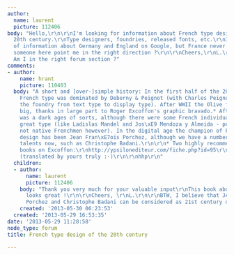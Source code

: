 ```yaml
---
author:
  name: laurent
  picture: 112406
body: "Hello,\r\n\r\nI'm looking for information about French type design during the
  20th century.\r\nType designers, foundries, released fonts, etc.\r\nI found loads
  of information about Germany and England on Google, but France never shows up.\r\n\r\nCan
  someone here point me in the right direction ?\r\n\r\nCheers,\r\nL.\r\n\r\nBTW :
  Am I in the right forum section ?"
comments:
- author:
    name: hrant
    picture: 110403
  body: "A short and [over-]simple history: In the first half of the 20th century
    French type was dominated by Deberny & Peignot (with Charles Peignot shifting
    the foundry from text type to display type). After WWII the Olive foundry became
    big, thanks in large part to Roger Excoffon's graphic bravado.* After that there
    was a dark ages of sorts, although there were some French individuals designing
    great type (like Ladislas Mandel and Jos\xE9 Mendoza y Almeida - perhaps telling
    not native Frenchmen however). In the digital age the champion of French type
    design has been Jean Fran\xE7ois Porchez, although we have a number of great rising
    talents now, such as Christophe Badani.\r\n\r\n* Two highly recommended recent
    books on Excoffon:\r\nhttp://ypsilonediteur.com/fiche.php?id=95\r\nhttp://www.adverbum.fr/roger-excoffon-rault-david-atelier-perrousseaux_ouvrage-perrousseaux_4itkob6k386b.html
    (translated by yours truly :-)\r\n\r\nhhp\r\n"
  children:
  - author:
      name: laurent
      picture: 112406
    body: "Thank you very much for your valuable input\r\nThis book about Roger Excoffon
      looks great !\r\n\r\nCheers, \r\nL.\r\n\r\nBTW, I believe that Jean Fran\xE7ois
      Porchez and Christophe Badani can be considered as 21st century designers.\r\n;-)\r\n\r\n\r\n"
    created: '2013-05-30 06:23:53'
  created: '2013-05-29 16:53:35'
date: '2013-05-29 11:28:58'
node_type: forum
title: French type design of the 20th century

---
```

